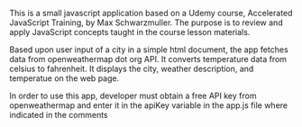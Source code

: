 This is a small javascript application based on a Udemy course, Accelerated JavaScript Training, by Max Schwarzmuller. The purpose is to review and apply JavaScript concepts taught in the course lesson materials.

Based upon user input of a city in a simple html document, the app fetches data from openweathermap dot org API.
It converts temperature data from celsius to fahrenheit.
It displays the city, weather description, and temperatue on the web page.

In order to use this app, developer must obtain a free API key from openweathermap
and enter it in the apiKey variable in the app.js file where indicated in the comments